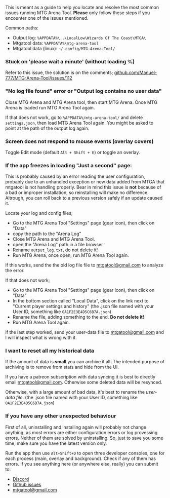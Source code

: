 This is meant as a guide to help you locate and resolve the most common issues running MTG Arena Tool. **Please** only follow these steps if you encounter one of the issues mentioned.

Common paths:
- Output log: `%APPDATA%\..\LocalLow\Wizards Of The Coast\MTGA\`
- Mtgatool data: `%APPDATA%\mtg-arena-tool`
- Mtgatool data (linux): `~/.config/MTG-Arena-Tool/`

### Stuck on 'please wait a minute' (without loading %)

Refer to this issue, the solution is on the comments;
[github.com/Manuel-777/MTG-Arena-Tool/issues/112](https://github.com/Manuel-777/MTG-Arena-Tool/issues/112)

### "No log file found" error or "Output log contains no user data"

Close MTG Arena and MTG Arena tool, then start MTG Arena. Once MTG Arena is loaded run MTG Arena Tool again.

If that does not work, go to `%APPDATA%/mtg-arena-tool/` and delete `settings.json`, then load MTG Arena Tool again.
You might be asked to point at the path of the output log again.

### Screen does not respond to mouse events (overlay covers)

Toggle Edit mode (default `Alt + Shift + E`) or toggle an overlay.

### If the app freezes in loading "Just a second" page:
This is probably caused by an error reading the user configuration, probably due to an unhandled exception or new data added from MTGA that mtgatool is not handling properly. Bear in mind this issue is **not** because of a bad or improper installation, so reinstalling will make no difference. Altrough, you can roll back to a previous version safely if an update caused it.

Locate your log and config files;
- Go to the MTG Arena Tool "Settings" page (gear icon), then click on "Data"
- copy the path to the "Arena Log"
- Close MTG Arena and MTG Arena Tool.
- open the "Arena Log" path in a file browser
- Rename `output_log.txt`, do not delete it!
- Run MTG Arena, once open, run MTG Arena Tool again.

If this works, send the the old log file file to [mtgatool@gmail.com](mailto:mtgatool@gmail.com) to analyze the error.

If that does not work;
- Go to the MTG Arena Tool "Settings" page (gear icon), then click on "Data"
- In the bottom section called "Local Data", click on the link next to "Current player settings and history" (the .json file named with your User ID, something like `0A1F2E3E4D5C6B7A.json`)
- Rename the file, adding something to the end. **Do not delete it!**
- Run MTG Arena Tool again.

If the last step worked, send your user-data file to [mtgatool@gmail.com](mailto:mtgatool@gmail.com) and I will inspect what is wrong with it.

### I want to reset all my historical data

If the amount of data is __small__ you can archive it all. The intended purpose of archiving is to remove from stats and hide from the UI.

If you have a patreon subscription with data syncing it is best to directly email [mtgatool@gmail.com](mailto:mtgatool@gmail.com). Otherwise some deleted data will be resynced.

Otherwise, with a large amount of bad data, it's best to rename the *user-data file*. (the .json file named with your User ID, something like `0A1F2E3E4D5C6B7A.json`)

### If you have any other unexpected behaviour

First of all, uninstalling and installing again will probably not change anything, as most errors are either configuration errors or log provessing errors. Neither of them are solved by uninstalling. So, just to save you some time, make sure you have the latest version only.

Run the app then use `Alt+Shift+D` to open three developer consoles, one for each process (main, overlay and background).
Check if any of them has errors. If you see anything here (or anywhere else, really) you can submit to:
- [Discord](https://discord.gg/K9bPkJy)
- [Github issues](https://github.com/Manuel-777/MTG-Arena-Tool/issues)
- [mtgatool@gmail.com](mailto:mtgatool@gmail.com)
